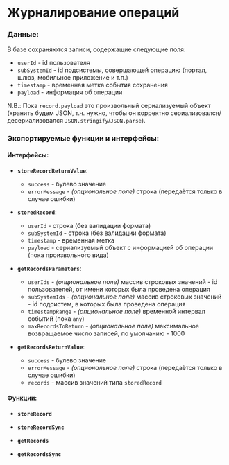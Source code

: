 # Журналирование операций

### Данные:

В базе сохраняются записи, содержащие следующие поля:

- `userId` - id пользователя
- `subSystemId` - id подсистемы, совершающей операцию (портал, шлюз, мобильное приложение и т.п.)
- `timestamp` - временная метка события сохранения
- `payload` - информация об операции

N.B.: Пока `record.payload` это произвольный сериализуемый объект (хранить будем JSON, т.ч. нужно, чтобы он корректно сериализовался/десериализовался `JSON.stringify`/`JSON.parse`).

### Экспортируемые функции и интерфейсы:
#### Интерфейсы:
- **`storeRecordReturnValue`**:
    - `success` - булево значение
    - `errorMessage` - _(опциональное поле)_ строка (передаётся только в случае ошибки)

- **`storedRecord`**:
    - `userId` - строка (без валидации формата)
    - `subSystemId` - строка (без валидации формата)
    - `timestamp` - временная метка
    - `payload` - сериализуемый объект с информацией об операции (пока произвольного вида)

- **`getRecordsParameters`**:
    - `userIds` - _(опциональное поле)_ массив строковых значений - id пользователей, от имени которых была проведена операция
    - `subSystemIds` - _(опциональное поле)_ массив строковых значений - id подсистем, в которых была проведена операция
    - `timestampRange` - _(опциональное поле)_ временной интервал событий (пока `any`)
    - `maxRecordsToReturn` - _(опциональное поле)_ максимальное возвращаемое число записей, по умолчанию - 1000

- **`getRecordsReturnValue`**:
    - `success` - булево значение
    - `errorMessage` - _(опциональное поле)_ строка (передаётся только в случае ошибки)
    - `records` - массив значений типа `storedRecord`

#### Функции:
- **`storeRecord`**
- **`storeRecordSync`**

- **`getRecords`**
- **`getRecordsSync`**
